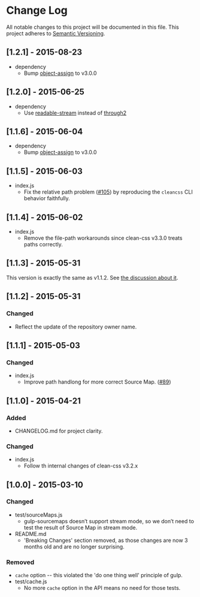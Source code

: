 # Change Log

All notable changes to this project will be documented in this file. This project adheres to [Semantic Versioning](http://semver.org/).

## [1.2.1] - 2015-08-23

- dependency
  * Bump [object-assign](https://github.com/sindresorhus/object-assign) to v3.0.0

## [1.2.0] - 2015-06-25

- dependency
  * Use [readable-stream](https://github.com/nodejs/readable-stream) instead of [through2](https://github.com/rvagg/through2)

## [1.1.6] - 2015-06-04

- dependency
  * Bump [object-assign](https://github.com/sindresorhus/object-assign) to v3.0.0

## [1.1.5] - 2015-06-03

- index.js
  * Fix the relative path problem ([#105](https://github.com/murphydanger/gulp-minify-css/issues/105)) by reproducing the `cleancss` CLI behavior faithfully.

## [1.1.4] - 2015-06-02

- index.js
  * Remove the file-path workarounds since clean-css v3.3.0 treats paths correctly.

## [1.1.3] - 2015-05-31

This version is exactly the same as v1.1.2. See [the discussion about it](https://github.com/murphydanger/gulp-minify-css/commit/a0357378a80845353b496a6f347040b8afbba79b#commitcomment-11456375).

## [1.1.2] - 2015-05-31

### Changed

- Reflect the update of the repository owner name.

## [1.1.1] - 2015-05-03

### Changed

- index.js
  * Improve path handlong for more correct Source Map. ([#89](https://github.com/jonathanepollack/gulp-minify-css/issues/89))

## [1.1.0] - 2015-04-21

### Added

- CHANGELOG.md for project clarity.

### Changed

- index.js
  * Follow th internal changes of clean-css v3.2.x

## [1.0.0] - 2015-03-10

### Changed

- test/sourceMaps.js
  * gulp-sourcemaps doesn’t support stream mode, so we don’t need to test the result of Source Map in stream mode.
- README.md
  * 'Breaking Changes' section removed, as those changes are now 3 months old and are no longer surprising.


### Removed

- `cache` option -- this violated the 'do one thing well' principle of gulp.
- test/cache.js
  * No more `cache` option in the API means no need for those tests.